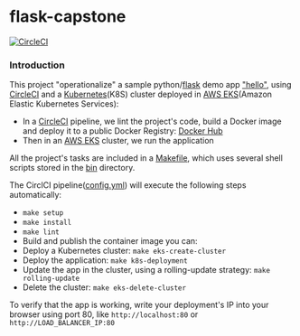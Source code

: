 # flask-capstone
[![CircleCI](https://circleci.com/gh/SaadAlajlan/flask-capstone/tree/main.svg?style=svg)](https://circleci.com/gh/SaadAlajlan/flask-capstone/tree/main)

### Introduction

This project "operationalize" a sample python/[flask](https://flask.palletsprojects.com/)
demo app ["hello"](./hello_app/hello.py), using [CircleCI](https://www.circleci.com) and
 a [Kubernetes](https://kubernetes.io/)(K8S) cluster deployed in [AWS EKS](https://aws.amazon.com/eks/)(Amazon Elastic Kubernetes Services):
 * In a [CircleCI](https://www.circleci.com) pipeline, we lint the project's code, build
 a Docker image and deploy it to a public
Docker Registry: [Docker Hub](https://hub.docker.com/repository/docker/saadaj/hello-app)
* Then in an [AWS EKS](https://aws.amazon.com/eks/) cluster, we run the application

All the project's tasks are included in a [Makefile](Makefile), which uses several shell scripts stored in the
[bin](bin) directory.

The CirclCI pipeline([config.yml](.circleci/config.yml)) will execute the following steps automatically:

* `make setup`
* `make install`
* `make lint`
* Build and publish the container image
you can:
* Deploy a Kubernetes cluster:  `make eks-create-cluster`
* Deploy the application:  `make k8s-deployment`
* Update the app in the cluster, using a rolling-update strategy:  `make rolling-update`
* Delete the cluster:  `make eks-delete-cluster`

To verify that the app is working, write your deployment's IP into your browser using port 80, like
`http://localhost:80` or `http://LOAD_BALANCER_IP:80` 
